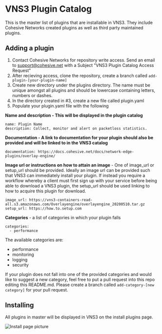 # VNS3 Plugin Catalog
This is the master list of plugins that are installable in VNS3. They include Cohesive Networks created plugins as well as third party maintained plugins.

## Adding a plugin
1. Contact Cohesive Networks for repository write access. Send an email to support@cohesive.net with a Subject "VNS3 Plugin Catalog Access Request"
2. After recieving access, clone the repository, create a branch called `add-plugin-[your-plugin-name]`
3. Create new directory under the plugins directory. The name must be unique amongst all plugins and should be lowercase containing letters, numbers or dashes.
4. In the directory created in #3, create a new file called plugin.yaml
5. Populate your plugin.yaml file with the following


**Name and description - This will be displayed in the plugin catalog**
```
name: Plugin Name
description: Collect, monitor and alert on packetloss statistics.
```

**Documentation - A link to documentation for your plugin should also be provided and will be linked to in the VNS3 catalog**
```
documentation: https://docs.cohesive.net/docs/network-edge-plugins/overlay-engine/
```

**Image url or instructions on how to attain an image** - One of image_url or setup_url should be provided. Ideally an image url can be provided such that VNS3 can immediately install your plugin. If instead you require a workflow whereby a client must first sign up with your service before being able to download a VNS3 plugin, the setup_url should be used linking to how to acquire this plugin for download.
```
image_url: https://vns3-containers-read-all.s3.amazonaws.com/Overlayengine/overlayengine_20200510.tar.gz
setup_url: https://how.to.setup.com
```

**Categories** - a list of categories in which your plugin falls
```
categories:
  - performance
```

The available categories are:
- performance
- monitoring
- logging
- security

If your plugin does not fall into one of the provided categories and would like to suggest a new category, feel free to put a pull request into this repo editing this README.md. Please create a branch called `add-category-[new category]` for your pull request.

## Installing
All plugins in master will be displayed in VNS3 on the install plugins page.


![Install page picture](https://vns3-testing-assets.s3.amazonaws.com/vns3-plugin-install-page.png "VNS3 plugin install page")
